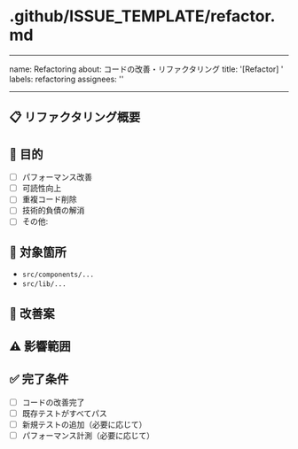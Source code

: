 # .github/ISSUE_TEMPLATE/refactor.md

---

name: Refactoring
about: コードの改善・リファクタリング
title: '[Refactor] '
labels: refactoring
assignees: ''

---

## 📋 リファクタリング概要

<!-- 改善したい内容の説明 -->

## 🎯 目的

- [ ] パフォーマンス改善
- [ ] 可読性向上
- [ ] 重複コード削除
- [ ] 技術的負債の解消
- [ ] その他:

## 📍 対象箇所

<!-- ファイルパスや関数名 -->

- `src/components/...`
- `src/lib/...`

## 🔧 改善案

<!-- 具体的なアプローチ -->

## ⚠️ 影響範囲

<!-- このリファクタリングで影響を受ける機能 -->

## ✅ 完了条件

- [ ] コードの改善完了
- [ ] 既存テストがすべてパス
- [ ] 新規テストの追加（必要に応じて）
- [ ] パフォーマンス計測（必要に応じて）
